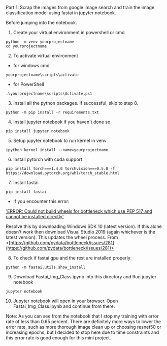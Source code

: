 Part 1: Scrap the images from google image search and train the image classification model using fastai in jupyter notebook.

Before jumping into the notebook.

1. Create your virtual environment in powershell or cmd
```
python -m venv yourprojectname
cd yourprojectname
```
2. To activate virtual environment
* for windows cmd
```
yourprojectname\scripts\activate
```
* for PowerShell
```
.\yourprojectname\scripts\Activate.ps1
```
3. Install all the python packages. If successful, skip to step 8.
```
python -m pip install -r requirements.txt
```
4. Install jupyter notebook if you haven't done so
```
pip install jupyter notebook
```
5. Setup jupyter notebook to run kernel in venv
```
ipython kernel install --name=yourprojectname
```
6. Install pytorch with cuda support
```
pip install torch===1.4.0 torchvision===0.5.0 -f https://download.pytorch.org/whl/torch_stable.html
```
7. Install fastai
```
pip install fastai
```

* If you encounter this error:

['ERROR: Could not build wheels for bottleneck which use PEP 517 and cannot be installed directly'](https://github.com/pydata/bottleneck/issues/281)

Resolve this by downloading Windows SDK 10 (latest version). If this alone doesn't work then download Visual Studio 2019 (again whichever is the latest version). This updates the wheel process. From <[https://github.com/pydata/bottleneck/issues/281](https://github.com/pydata/bottleneck/issues/281)>

8. To check if fastai gpu and the rest are installed properly
```
python -m fastai.utils.show_install
```
9. Download Fastai_Img_Class.ipynb into this directory and Run jupyter notebook
```
jupyter notebook
```
10. Jupyter notebook will open in your browser. Open Fastai_Img_Class.ipynb and continue from there.

Note: As you can see from the notebook that I stop my training with error rate of less than 0.65 percent. There are definitely more ways to lower the error rate, such as more thorough image clean up or choosing resnet50 or increasing epochs, but I decided to stop here due to time constraints and this error rate is good enough for this mini project.